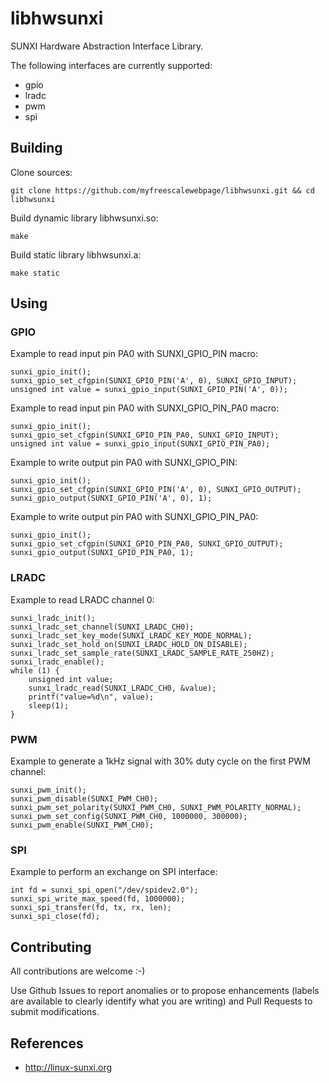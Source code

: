 libhwsunxi
==

SUNXI Hardware Abstraction Interface Library.

The following interfaces are currently supported:
* gpio
* lradc
* pwm
* spi


Building
--

Clone sources:

	git clone https://github.com/myfreescalewebpage/libhwsunxi.git && cd libhwsunxi

Build dynamic library libhwsunxi.so:

	make

Build static library libhwsunxi.a:

	make static


Using
--

### GPIO

Example to read input pin PA0 with SUNXI_GPIO_PIN macro:

	sunxi_gpio_init();
	sunxi_gpio_set_cfgpin(SUNXI_GPIO_PIN('A', 0), SUNXI_GPIO_INPUT);
	unsigned int value = sunxi_gpio_input(SUNXI_GPIO_PIN('A', 0));

Example to read input pin PA0 with SUNXI_GPIO_PIN_PA0 macro:

	sunxi_gpio_init();
	sunxi_gpio_set_cfgpin(SUNXI_GPIO_PIN_PA0, SUNXI_GPIO_INPUT);
	unsigned int value = sunxi_gpio_input(SUNXI_GPIO_PIN_PA0);

Example to write output pin PA0 with SUNXI_GPIO_PIN:

	sunxi_gpio_init();
	sunxi_gpio_set_cfgpin(SUNXI_GPIO_PIN('A', 0), SUNXI_GPIO_OUTPUT);
	sunxi_gpio_output(SUNXI_GPIO_PIN('A', 0), 1);

Example to write output pin PA0 with SUNXI_GPIO_PIN_PA0:

	sunxi_gpio_init();
	sunxi_gpio_set_cfgpin(SUNXI_GPIO_PIN_PA0, SUNXI_GPIO_OUTPUT);
	sunxi_gpio_output(SUNXI_GPIO_PIN_PA0, 1);

### LRADC

Example to read LRADC channel 0:

	sunxi_lradc_init();
	sunxi_lradc_set_channel(SUNXI_LRADC_CH0);
	sunxi_lradc_set_key_mode(SUNXI_LRADC_KEY_MODE_NORMAL);
	sunxi_lradc_set_hold_on(SUNXI_LRADC_HOLD_ON_DISABLE);
	sunxi_lradc_set_sample_rate(SUNXI_LRADC_SAMPLE_RATE_250HZ);
	sunxi_lradc_enable();
	while (1) {
		unsigned int value;
		sunxi_lradc_read(SUNXI_LRADC_CH0, &value);
		printf("value=%d\n", value);
		sleep(1);
	}
    
### PWM

Example to generate a 1kHz signal with 30% duty cycle on the first PWM channel:

	sunxi_pwm_init();
	sunxi_pwm_disable(SUNXI_PWM_CH0);
	sunxi_pwm_set_polarity(SUNXI_PWM_CH0, SUNXI_PWM_POLARITY_NORMAL);
	sunxi_pwm_set_config(SUNXI_PWM_CH0, 1000000, 300000);
	sunxi_pwm_enable(SUNXI_PWM_CH0);

### SPI

Example to perform an exchange on SPI interface:

	int fd = sunxi_spi_open("/dev/spidev2.0");
	sunxi_spi_write_max_speed(fd, 1000000);
	sunxi_spi_transfer(fd, tx, rx, len);
	sunxi_spi_close(fd);


Contributing
--

All contributions are welcome :-)

Use Github Issues to report anomalies or to propose enhancements (labels are available to clearly identify what you are writing) and Pull Requests to submit modifications.


References
--

* http://linux-sunxi.org
